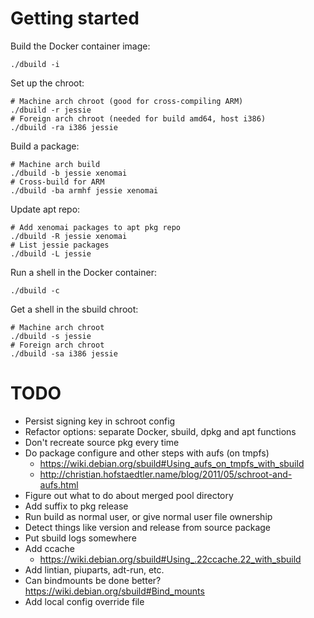 # Getting started

Build the Docker container image:

    ./dbuild -i

Set up the chroot:

    # Machine arch chroot (good for cross-compiling ARM)
    ./dbuild -r jessie
    # Foreign arch chroot (needed for build amd64, host i386)
    ./dbuild -ra i386 jessie

Build a package:

    # Machine arch build
    ./dbuild -b jessie xenomai
    # Cross-build for ARM
    ./dbuild -ba armhf jessie xenomai

Update apt repo:

    # Add xenomai packages to apt pkg repo
    ./dbuild -R jessie xenomai
    # List jessie packages
    ./dbuild -L jessie

Run a shell in the Docker container:

    ./dbuild -c

Get a shell in the sbuild chroot:

    # Machine arch chroot
    ./dbuild -s jessie
    # Foreign arch chroot
    ./dbuild -sa i386 jessie


# TODO

- Persist signing key in schroot config
- Refactor options:  separate Docker, sbuild, dpkg and apt functions
- Don't recreate source pkg every time
- Do package configure and other steps with aufs (on tmpfs)
  - https://wiki.debian.org/sbuild#Using_aufs_on_tmpfs_with_sbuild
  - http://christian.hofstaedtler.name/blog/2011/05/schroot-and-aufs.html
- Figure out what to do about merged pool directory
- Add suffix to pkg release
- Run build as normal user, or give normal user file ownership
- Detect things like version and release from source package
- Put sbuild logs somewhere
- Add ccache
  - https://wiki.debian.org/sbuild#Using_.22ccache.22_with_sbuild
- Add lintian, piuparts, adt-run, etc.
- Can bindmounts be done better?  https://wiki.debian.org/sbuild#Bind_mounts
- Add local config override file
